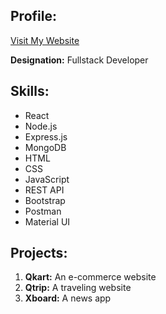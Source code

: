 ## Profile:
[Visit My Website](https://my-profile-8o730dpcq-annem-jyothis-projects.vercel.app)

**Designation:** Fullstack Developer

## Skills:

- React
- Node.js
- Express.js
- MongoDB
- HTML
- CSS
- JavaScript
- REST API
- Bootstrap
- Postman
- Material UI

## Projects:

1. **Qkart:** An e-commerce website
2. **Qtrip:** A traveling website
3. **Xboard:** A news app




